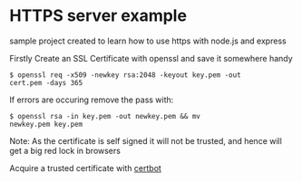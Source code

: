 # HTTPS server example

sample project created to learn how to use https with node.js and express

Firstly Create an SSL Certificate with openssl and save it somewhere handy

<code>$ openssl req -x509 -newkey rsa:2048 -keyout key.pem -out cert.pem -days 365</code>

If errors are occuring remove the pass with:

<code>$ openssl rsa -in key.pem -out newkey.pem && mv newkey.pem key.pem</code>

Note: As the certificate is self signed it will not be trusted, and hence will get a big red lock in browsers

Acquire a trusted certificate with <a href="https://certbot.eff.org/">certbot</a>
